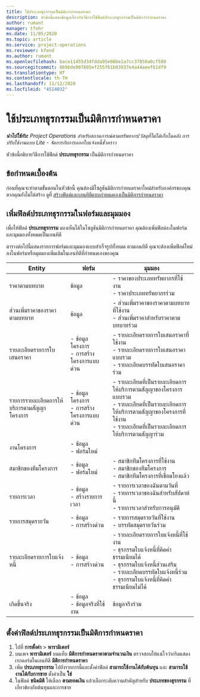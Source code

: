```yaml
---
title: ใช้ประเภทธุรกรรมเป็นมิติการกำหนดราคา
description: หัวข้อนี้แสดงข้อมูลเกี่ยวกับวิธีการใช้ฟิลด์ประเภทธุรกรรมเป็นมิติการกำหนดราคา
author: rumant
manager: tfehr
ms.date: 11/05/2020
ms.topic: article
ms.service: project-operations
ms.reviewer: kfend
ms.author: rumant
ms.openlocfilehash: bace11455d34fdda95e08be1a7cc37850a0cf589
ms.sourcegitcommit: 869bde007805ef255f61b03937e4a44aeef61df9
ms.translationtype: HT
ms.contentlocale: th-TH
ms.lasthandoff: 11/12/2020
ms.locfileid: "4514032"
---
```

# <a name="use-transaction-category-as-a-pricing-dimension"></a>ใช้ประเภทธุรกรรมเป็นมิติการกำหนดราคา


_**นำไปใช้กับ:** Project Operations สำหรับสถานการณ์ตามทรัพยากร/วัสดุที่ไม่ได้เก็บในคลัง การปรับใช้งานแบบ Lite - จัดการกับการออกใบแจ้งหนี้ชั่วคราว_


หัวข้อนี้อธิบายวิธีการใช้ฟิลด์ **ประเภทธุรกรรม** เป็นมิติการกำหนดราคา 

## <a name="prerequisites"></a>ข้อกำหนดเบื้องต้น
ก่อนที่คุณจะทำตามขั้นตอนในหัวข้อนี้ คุณต้องมีโซลูชันมิติการกำหนดราคาใหม่สำหรับองค์กรของคุณ หากคุณยังไม่ได้สร้าง ดูที่ [สร้างฟิลด์และเอนทิตีแบบกำหนดเองเป็นมิติการกำหนดราคา](create-custom-fields-entities-pricing-dimensions.md)

## <a name="add-the-transaction-category-field-to-forms-and-views"></a>เพิ่มฟิลด์ประเภทธุรกรรมในฟอร์มและมุมมอง
เพื่อให้ฟิลด์ **ประเภทธุรกรรม** มองเห็นได้ในโซลูชันมิติการกำหนดราคา คุณต้องเพิ่มฟิลด์ลงในฟอร์มและมุมมองทั้งหมดเป็นเอนทิตี

ตารางต่อไปนี้แสดงรายการฟอร์มและมุมมองแบบสำเร็จรูปทั้งหมด ตามเอนทิตี คุณจะต้องเพิ่มฟิลด์ใหม่ลงในฟอร์มหรือมุมมองเพิ่มเติมในเอนทิตีที่กำหนดเองของคุณ

|  Entity        | ฟอร์ม     |มุมมอง        |
| ------------------------------|---------------------------------|----------------------------------|
|  ราคาตามบทบาท| ข้อมูล |- ราคาของประเภททรัพยากรที่ใช้งาน<br> - ราคาประเภททรัพยากรร่วม |
|  ส่วนเพิ่มราคาของราคาตามบทบาท| ข้อมูล|- ส่วนเพิ่มราคาของราคาตามบทบาทที่ใช้งาน<br>- ส่วนเพิ่มราคาสำหรับราคาตามบทบาทร่วม |
|  รายละเอียดรายการใบเสนอราคา|- ข้อมูลโครงการ<br>- การสร้างโครงการแบบด่วน| - รายละเอียดรายการใบเสนอราคาที่ใช้งาน<br>- รายละเอียดรายการใบเสนอราคาแบบรวม<br>- รายละเอียดบรรทัดใบเสนอราคาร่วม |
|  รายการรายละเอียดการให้บริการตามสัญญาโครงการ|- ข้อมูลโครงการ<br>- การสร้างโครงการแบบด่วน|- รายละเอียดที่เป็นรายละเอียดการให้บริการตามสัญญาของโครงการแบบรวม<br>- รายละเอียดที่เป็นรายละเอียดการให้บริการตามสัญญาของโครงการที่ใช้งาน<br>- รายละเอียดที่เป็นรายละเอียดการให้บริการตามสัญญาร่วม |
|  งานโครงการ|- ข้อมูล<br>- ฟอร์มใหม่| &nbsp; |
|  สมาชิกของทีมโครงการ|- ข้อมูล<br>- ฟอร์มใหม่|- สมาชิกทีมโครงการที่ใช้งาน<br>- สมาชิกของทีมโครงการ<br>- สมาชิกทีมโครงการที่เชื่อมโยงแล้ว |
|  รายการเวลา|- ข้อมูล<br>- สร้างรายการเวลา|- รายการเวลาของฉันตามวันที่<br>- รายการเวลาของฉันสำหรับสัปดาห์นี้<br>- รายการเวลาสำหรับการอนุมัติ|
|  รายการสมุดรายวัน|- ข้อมูล<br>- การสร้างด่วน|- รายการสมุดรายวันที่ใช้งาน<br>- บรรทัดสมุดรายวันร่วม|
|  รายละเอียดรายการใบแจ้งหนี้|- ข้อมูล<br>- การสร้างด่วน|- รายละเอียดรายการใบแจ้งหนี้ที่ใช้งาน<br>- ธุรกรรมใบแจ้งหนี้ที่คิดค่าธรรมเนียมได้<br>- ธุรกรรมใบแจ้งหนี้ส่วนเสริม<br>- รายละเอียดบรรทัดใบแจ้งหนี้ร่วม <br>- ธุรกรรมใบแจ้งหนี้ที่คิดค่าธรรมเนียมไม่ได้|
|  เกิดขึ้นจริง|- ข้อมูล<br>- ข้อมูลจริงที่ใช้งาน| ข้อมูลจริงร่วม |

## <a name="set-up-the-transaction-category-field-as-a-pricing-dimension"></a>ตั้งค่าฟิลด์ประเภทธุรกรรมเป็นมิติการกำหนดราคา

1. ไปที่ **การตั้งค่า** > **พารามิเตอร์** 
2. บนเพจ **พารามิเตอร์** บนแท็บ **มิติการกำหนดราคาตามจำนวนเงิน** ตรวจสอบให้แน่ใจว่ากริดแสดงเรกคอร์ดในเอนทิตี **มิติการกำหนดราคา**
3. เพิ่ม **ประเภทธุรกรรม** ไปยังรายการนี้และตั้งค่าฟิลด์ **สามารถใช้งานได้กับต้นทุน** และ **สามารถใช้งานได้กับการขาย** ตั้งค่าเป็น **ใช่**
4. ในฟิลด์ **ชนิดมิติ** ให้เลือก **ตามยอดเงิน** แล้วเลือกระดับความสำคัญสำหรับ **ประเภทของธุรกรรม** ที่เกี่ยวข้องกับต้นทุนและการขาย
